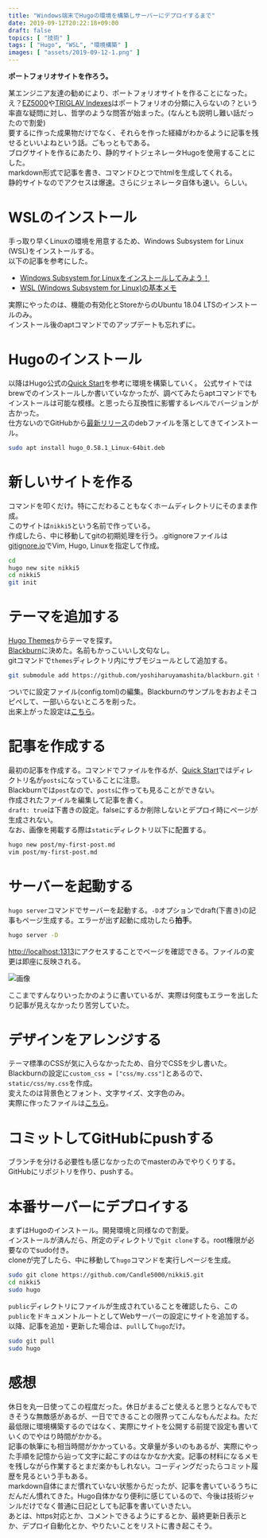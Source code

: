 ```yaml
---
title: "Windows端末でHugoの環境を構築しサーバーにデプロイするまで"
date: 2019-09-12T20:22:18+09:00
draft: false
topics: [ "技術" ]
tags: [ "Hugo", "WSL", "環境構築" ]
images: [ "assets/2019-09-12-1.png" ]
---
```

**ポートフォリオサイトを作ろう。**

某エンジニア友達の勧めにより、ポートフォリオサイトを作ることになった。  
え？[EZ5000](https://cd5.jp)や[TRIGLAV Indexes](https://triglav.cd5.jp)はポートフォリオの分類に入らないの？という率直な疑問に対し、哲学のような問答が始まった。(なんとも説明し難い話だったので割愛)  
要するに作った成果物だけでなく、それらを作った経緯がわかるように記事を残せるといいよねという話。ごもっともである。  
ブログサイトを作るにあたり、静的サイトジェネレータHugoを使用することにした。  
markdown形式で記事を書き、コマンドひとつでhtmlを生成してくれる。  
静的サイトなのでアクセスは爆速。さらにジェネレータ自体も速い。らしい。

# WSLのインストール

手っ取り早くLinuxの環境を用意するため、Windows Subsystem for Linux (WSL)をインストールする。  
以下の記事を参考にした。

- [Windows Subsystem for Linuxをインストールしてみよう！](https://qiita.com/Aruneko/items/c79810b0b015bebf30bb)
- [WSL (Windows Subsystem for Linux)の基本メモ](https://qiita.com/rubytomato@github/items/fdfc0a76e848442f374e)

実際にやったのは、機能の有効化とStoreからのUbuntu 18.04 LTSのインストールのみ。  
インストール後のaptコマンドでのアップデートも忘れずに。

# Hugoのインストール

以降はHugo公式の[Quick Start](https://gohugo.io/getting-started/quick-start/)を参考に環境を構築していく。
公式サイトではbrewでのインストールしか書いていなかったが、調べてみたらaptコマンドでもインストールは可能な模様。と思ったら互換性に影響するレベルでバージョンが古かった。  
仕方ないのでGitHubから[最新リリース](https://github.com/gohugoio/hugo/releases)のdebファイルを落としてきてインストール。

```sh
sudo apt install hugo_0.58.1_Linux-64bit.deb
```

# 新しいサイトを作る

コマンドを叩くだけ。特にこだわることもなくホームディレクトリにそのまま作成。  
このサイトは`nikki5`という名前で作っている。  
作成したら、中に移動してgitの初期処理を行う。.gitignoreファイルは[gitignore.io](https://www.gitignore.io/)でVim, Hugo, Linuxを指定して作成。

```sh
cd
hugo new site nikki5
cd nikki5
git init
```

# テーマを追加する

[Hugo Themes](https://themes.gohugo.io/)からテーマを探す。  
[Blackburn](https://themes.gohugo.io/blackburn/)に決めた。名前もかっこいいし文句なし。  
gitコマンドで`themes`ディレクトリ内にサブモジュールとして追加する。

```sh
git submodule add https://github.com/yoshiharuyamashita/blackburn.git themes/blackburn
```

ついでに設定ファイル(config.toml)の編集。Blackburnのサンプルをおおよそコピペして、一部いらないところを削った。  
出来上がった設定は[こちら](https://github.com/Candle5000/nikki5/commit/cadd3d0df943659759d0118f8a3e8f1a840a19e3#diff-618063036395fe9ee107f22b46c9eade)。

# 記事を作成する

最初の記事を作成する。コマンドでファイルを作るが、[Quick Start](https://gohugo.io/getting-started/quick-start/#step-4-add-some-content)ではディレクトリ名が`posts`になっていることに注意。  
Blackburnでは`post`なので、`posts`に作っても見ることができない。  
作成されたファイルを編集して記事を書く。  
`draft: true`は下書きの設定。falseにするか削除しないとデプロイ時にページが生成されない。  
なお、画像を掲載する際は`static`ディレクトリ以下に配置する。

```sh
hugo new post/my-first-post.md
vim post/my-first-post.md
```

# サーバーを起動する

`hugo server`コマンドでサーバーを起動する。`-D`オプションでdraft(下書き)の記事もページ生成する。エラーが出ず起動に成功したら**拍手**。

```sh
hugo server -D
```

[http://localhost:1313](http://localhost:1313)にアクセスすることでページを確認できる。ファイルの変更は即座に反映される。  

![画像](/assets/2019-09-12-1.png "画像")

ここまですんなりいったかのように書いているが、実際は何度もエラーを出したり記事が見えなかったり苦労していた。

# デザインをアレンジする

テーマ標準のCSSが気に入らなかったため、自分でCSSを少し書いた。  
Blackburnの設定に`custom_css = ["css/my.css"]`とあるので、`static/css/my.css`を作成。  
変えたのは背景色とフォント、文字サイズ、文字色のみ。  
実際に作ったファイルは[こちら](https://github.com/Candle5000/nikki5/commit/cadd3d0df943659759d0118f8a3e8f1a840a19e3#diff-bc529b7cf3dcb9d1b8e6498ca9c609ce)。

# コミットしてGitHubにpushする

ブランチを分ける必要性も感じなかったのでmasterのみでやりくりする。  
GitHubにリポジトリを作り、pushする。

# 本番サーバーにデプロイする

まずはHugoのインストール。開発環境と同様なので割愛。  
インストールが済んだら、所定のディレクトリで`git clone`する。root権限が必要なのでsudo付き。  
cloneが完了したら、中に移動して`hugo`コマンドを実行しページを生成。

```sh
sudo git clone https://github.com/Candle5000/nikki5.git
cd nikki5
sudo hugo
```

`public`ディレクトリにファイルが生成されていることを確認したら、この`public`をドキュメントルートとしてWebサーバーの設定にサイトを追加する。  
以降、記事を追加・更新した場合は、`pull`して`hugo`だけ。

```sh
sudo git pull
sudo hugo
```

# 感想

休日を丸一日使ってこの程度だった。休日がまるごと使えると思うとなんでもできそうな無敵感があるが、一日でできることの限界ってこんなもんだよね。ただ最低限に環境構築するのではなく、実際にサイトを公開する前提で設定も書いていくのでやはり時間がかかる。  
記事の執筆にも相当時間がかかっている。文章量が多いのもあるが、実際にやった手順を記憶から辿って文字に起こすのはなかなか大変。記事の材料になるメモを残しながら作業するとまだ楽かもしれない。コーディングだったらコミット履歴を見るという手もある。  
markdown自体にまだ慣れていない状態からだったが、記事を書いているうちにだんだん慣れてきた。Hugo自体かなり便利に感じているので、今後は技術ジャンルだけでなく普通に日記としても記事を書いていきたい。  
あとは、https対応とか、コメントできるようにするとか、最終更新日表示とか、デプロイ自動化とか、やりたいことをリストに書き起こそう。

